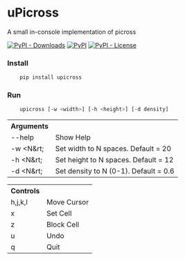 # uPicross
A small in-console implementation of picross

[![PyPI - Downloads](https://img.shields.io/pypi/dm/upicross?style=flat-square)](https://pypi.org/project/upicross/)
[![PyPI](https://img.shields.io/pypi/v/upicross?style=flat-square)](https://pypi.org/project/upicross/)
[![PyPI - License](https://img.shields.io/pypi/l/upicross?style=flat-square)](https://burnsomni.net/project/upicross/?branch=master&path=LICENSE)

### Install
```bash
    pip install upicross
```

### Run
```bash
    upicross [-w <width>] [-h <height>] [-d density]
```    

<table>
    <tr>
        <th>Arguments</th>
        <th></th>
    </tr>
    <tr>
        <td>--help</td>
        <td>Show Help</td>
    </tr>
    <tr>
        <td>-w &lt;N&rt;</td>
        <td>Set width to N spaces. Default = 20</td>
    </tr>
    <tr>
        <td>-h &lt;N&rt;</td>
        <td>Set height to N spaces. Default = 12</td>
    </tr>
    <tr>
        <td>-d &lt;N&rt;</td>
        <td>Set density to N  (0-1). Default = 0.6</td>
    </tr>
</table>

<table>
    <tr>
        <th>Controls</th>
        <th></th>
    </tr>
    <tr>
        <td>h,j,k,l</td>
        <td>Move Cursor</td>
    </tr>
    <tr>
        <td>x</td>
        <td>Set Cell</td>
    </tr>
    <tr>
        <td>z</td>
        <td>Block Cell</td>
    </tr>
    <tr>
        <td>u</td>
        <td>Undo</td>
    </tr>
    <tr>
        <td>q</td>
        <td>Quit</td>
    </tr>
</table>

